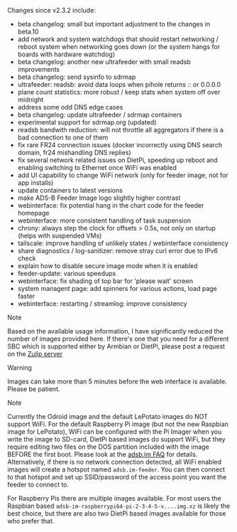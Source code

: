 Changes since v2.3.2 include:
- beta changelog: small but important adjustment to the changes in beta.10
- add network and system watchdogs that should restart networking / reboot system when networking goes down (or the system hangs for boards with hardware watchdog)
- beta changelog: another new ultrafeeder with small readsb improvements
- beta changelog: send sysinfo to sdrmap
- ultrafeeder: readsb: avoid data loops when pihole returns :: or 0.0.0.0
- plane count statistics: more robust / keep stats when system off over midnight
- address some odd DNS edge cases
- beta changelog: update ultrafeeder / sdrmap containers
- experimental support for sdrmap.org (updated)
- readsb bandwith reduction: will not throttle all aggregators if there is a bad connection to one of them
- fix rare FR24 connection issues (docker incorrectly using DNS search domain, fr24 mishandling DNS replies)
- fix several network related issues on DietPi, speeding up reboot and enabling switching to Ethernet once WiFi was enabled
- add UI capability to change WiFi network (only for feeder image, not for app installs)
- update containers to latest versions
- make ADS-B Feeder Image logo slightly higher contrast
- webinterface: fix potential hang in the chart code for the feeder homepage
- webinterface: more consistent handling of task suspension
- chrony: always step the clock for offsets > 0.5s, not only on startup (helps with suspended VMs)
- tailscale: improve handling of unlikely states / webinterface consistency
- share diagnostics / log-sanitizer: remove stray curl error due to IPv6 check
- explain how to disable secure image mode when it is enabled
- feeder-update: various speedups
- webinterface: fix shading of top bar for 'please wait' screen
- system managent page: add spinners for various actions, load page faster
- webinterface: restarting / streamlog: improve consistency


> [!NOTE]
> Based on the available usage information, I have significantly reduced the number of images provided here. If there's one that you need for a different SBC which is supported either by Armbian or DietPi, please post a request on the [Zulip server](https://adsblol.zulipchat.com/#narrow/stream/391168-adsb-feeder-image)

> [!WARNING]
> Images can take more than 5 minutes before the web interface is available. Please be patient.

> [!NOTE]
> Currently the Odroid image and the default LePotato images do NOT support WiFi. For the default Raspberry Pi image (but not the new Raspbian image for LePotato), WiFi can be configured with the Pi Imager when you write the image to SD-card, DietPi based images do support WiFi, but they require editing two files on the DOS partition included with the image BEFORE the first boot. Please look at the [adsb.im FAQ](https://adsb.im/faq) for details.
> Alternatively, if there is no network connection detected, all WiFi enabled images will create a hotspot named `adsb.im-feeder`. You can then connect to that hotspot and set up SSID/password of the access point you want the feeder to connect to.

For Raspberry Pis there are multiple images available. For most users the Raspbian based `adsb-im-raspberrypi64-pi-2-3-4-5-v....img.xz` is likely the best choice, but there are also two DietPi based images available for those who prefer that.



